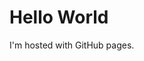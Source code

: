 <!DOCTYPE html>

<html>

<body>
<h1> Hello World</h1>
<p>I'm hosted with GitHub pages.</p>
</body>

</html>
